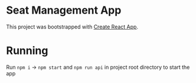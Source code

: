 # Seat Management App

This project was bootstrapped with [Create React App](https://github.com/facebook/create-react-app).

# Running
Run `npm i` -> `npm start` and `npm run api` in project root directory to start the app

